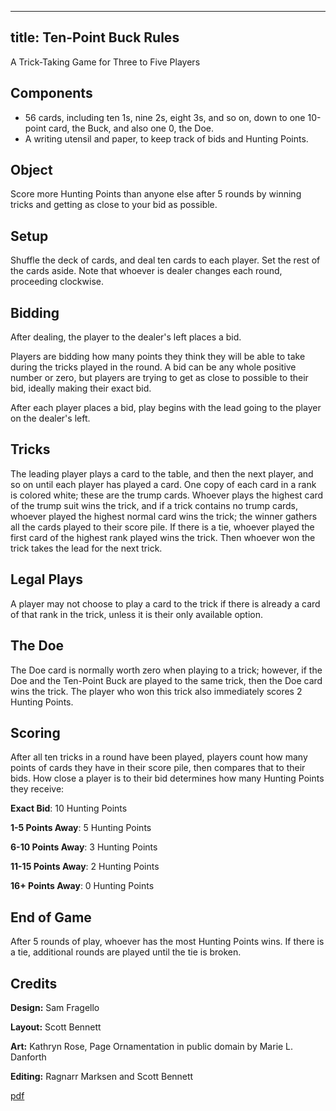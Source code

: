  ---
title: Ten-Point Buck Rules
---

A Trick-Taking Game for Three to Five Players

## Components

- 56 cards, including ten 1s, nine 2s, eight 3s, and so on, down to one 10-point card, the Buck, and also one 0, the Doe.
- A writing utensil and paper, to keep track of bids and Hunting Points.

## Object

Score more Hunting Points than anyone else after 5 rounds by winning tricks and getting as close to your bid as possible. 

## Setup

Shuffle the deck of cards, and deal ten cards to each player. Set the rest of the cards aside. Note that whoever is dealer changes each round, proceeding clockwise.

## Bidding

After dealing, the player to the dealer's left places a bid.

Players are bidding how many points they think they will be able to take during the tricks played in the round. A bid can be any whole positive number or zero, but players are trying to get as close to possible to their bid, ideally making their exact bid.

After each player places a bid, play begins with the lead going to the player on the dealer's left.

## Tricks

The leading player plays a card to the table, and then the next player, and so on until each player has played a card. One copy of each card in a rank is colored white; these are the trump cards. Whoever plays the highest card of the trump suit wins the trick, and if a trick contains no trump cards, whoever played the highest normal card wins the trick; the winner gathers all the cards played to their score pile. If there is a tie, whoever played the first card of the highest rank played wins the trick. Then whoever won the trick takes the lead for the next trick.

## Legal Plays

A player may not choose to play a card to the trick if there is already a card of that rank in the trick, unless it is their only available option.

## The Doe

The Doe card is normally worth zero when playing to a trick; however, if the Doe and the Ten-Point Buck are played to the same trick, then the Doe card wins the trick. The player who won this trick also immediately scores 2 Hunting Points.

## Scoring

After all ten tricks in a round have been played, players count how many points of cards they have in their score pile, then compares that to their bids. How close a player is to their bid determines how many Hunting Points they receive:

**Exact Bid**: 10 Hunting Points

**1-5 Points Away**: 5 Hunting Points

**6-10 Points Away**: 3 Hunting Points

**11-15 Points Away**: 2 Hunting Points

**16+ Points Away**: 0 Hunting Points

## End of Game

After 5 rounds of play, whoever has the most Hunting Points wins. If there is a tie, additional rounds are played until the tie is broken.

## Credits

**Design:** Sam Fragello

**Layout:** Scott Bennett

**Art:** Kathryn Rose, Page Ornamentation in public domain by Marie L. Danforth

**Editing:** Ragnarr Marksen and Scott Bennett

[pdf](/games/ten_point_buck/ten_point_buck_rules.pdf)

